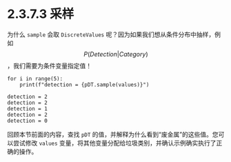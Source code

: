 # 2.3.7.3 采样

为什么 `sample` 会取 `DiscreteValues` 呢？因为如果我们想从条件分布中抽样，例如 $$P(Detection|Category)$$，我们需要为条件变量指定值！

```
for i in range(5):
    print(f"detection = {pDT.sample(values)}")
```

```
detection = 2
detection = 2
detection = 1
detection = 2
detection = 0
```

回顾本节前面的内容，查找 `pDT` 的值，并解释为什么看到“废金属”的这些值。您可以尝试修改 `values` 变量，将其他变量分配给垃圾类别，并确认示例确实执行了正确的操作。

